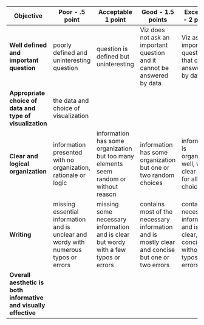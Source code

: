 | **Objective** |Poor - .5 point | Acceptable 1 point | Good - 1.5 points  | Excellent - 2 points | Points |
| ------------- | ------------- | ------------ | --------------- | -------- | ---------- |
| **Well defined and important question** | poorly defined and uninteresting question | question is defined but uninteresting | Viz does not ask an important question and it cannot be answered by data | Viz asks an important question that can be answered by data | 
| **Appropriate choice of data and type of visualization** | the data and choice of visualization
| **Clear and logical organization** | information presented with no organization, rationale or logic | information has some organization but too many elements seem random or without reason | information has some organization but one or two random choices | information is organized well, with a clear logic for all choices |
| **Writing** | missing essential information and is unclear and wordy with numerous typos or errors | missing some necessary information and is clear but wordy with a few typos or errors | contains most of the necessary information and is mostly clear and concise but one or two errors | contains all necessary information and is clear, concise without typos or errors |
|**Overall aesthetic is both informative and visually effective**
